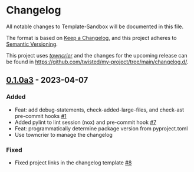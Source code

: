<!--
SPDX-FileCopyrightText: 2023 The Template-Sandbox Authors

SPDX-License-Identifier: CC-BY-4.0
-->

# Changelog

All notable changes to Template-Sandbox will be documented in this file.

The format is based on [Keep a Changelog](https://keepachangelog.com/en/1.1.0/), and this project adheres to [Semantic Versioning](https://semver.org/spec/v2.0.0.html).

This project uses [*towncrier*](https://towncrier.readthedocs.io/) and the changes for the upcoming release can be found in <https://github.com/twisted/my-project/tree/main/changelog.d/>.

<!-- towncrier release notes start -->

## [0.1.0a3](https://github.com/rfguimaraes/template-sandbox/tree/v0.1.0a3) - 2023-04-07



### Added

- Feat: add debug-statements, check-added-large-files, and check-ast pre-commit hooks [#1](https://github.com/template-sandbox/issues/1)
- Added pylint to lint session (nox) and pre-commit hook [#7](https://github.com/template-sandbox/issues/7)
- Feat: programmatically determine package version from pyproject.toml
- Use towncrier to manage the changelog


### Fixed

- Fixed project links in the changelog template [#8](https://github.com/template-sandbox/issues/8)
